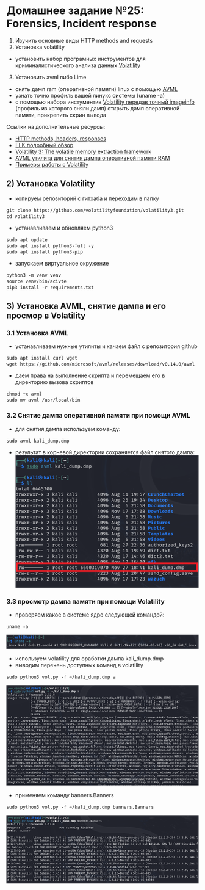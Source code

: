 # Домашнее задание №25: Forensics, Incident response  

1) Изучить основные виды HTTP methods and requests  
2) Установка volatility  
- установить набор програмных инструментов для криминалистического анализа данных [Volatility](https://github.com/volatilityfoundation/volatility3)  
3) Установить avml либо Lime  
- снять дамп ram (оперативной памяти) linux с помощью [AVML](https://github.com/microsoft/avml)  
- узнать точно профиль вашей линукс системы (uname -a)  
- с помощью набора инстументив [Volatility передав точный imageinfo](https://docs.google.com/document/d/1v7u6HVrae1R4fCCs1SNAGryjy5tmJCPDKq2Hyhqd9Fo/edit?usp=sharing) (профиль из которого сняли дамп) открыть дамп оперативной памяти, прикрепить скрин вывода  

Ссылки на дополнительные ресурсы:  
- [HTTP methods, headers, responses](https://developer.mozilla.org/en-US/docs/Web/HTTP/Methods)  
- [ELK подробный обзор](https://www.youtube.com/watch?v=syjTFmLY2T4)  
- [Volatility 3: The volatile memory extraction framework](https://github.com/volatilityfoundation/volatility3)  
- [AVML утилита для снятия дампа оперативной памяти RAM](https://github.com/microsoft/avml)  
- [Примеры работы с Volatility](https://docs.google.com/document/d/1v7u6HVrae1R4fCCs1SNAGryjy5tmJCPDKq2Hyhqd9Fo/edit?usp=sharing)  

## 2) Установка Volatility  
- копируем репозиторий с гитхаба и переходим в папку    
```   
git clone https://github.com/volatilityfoundation/volatility3.git  
cd volatility3  
``` 

- устанавливаем и обновляем python3  
``` 
sudo apt update  
sudo apt install python3-full -y  
sudo apt install python3-pip  
``` 

- запускаем виртуальное окружение  
``` 
python3 -m venv venv  
source venv/bin/acivte  
pip3 install -r requirements.txt  
``` 

## 3) Установка AVML, снятие дампа и его просмор в Volatility  
### 3.1 Установка AVML  
- устанавливаем нужные утилиты и качаем файл с репозитория github  

```  
sudo apt install curl wget  
wget https://github.com/microsoft/avml/releases/download/v0.14.0/avml  
```   

- даем права на выполнение скрипта и перемещаем его в директорию вызова скриптов  

```  
chmod +x avml  
sudo mv avml /usr/local/bin  
```   
 
### 3.2 Снятие дампа оперативной памяти при помощи AVML  
- для снятия дампа используем команду:  
``` 
sudo avml kali_dump.dmp  
``` 

- результат в корневой директории сохраняется файл снятого дампа:  
![AVML_1](https://github.com/StsiapanSikorsky/Cybersecurity_TMScourse/blob/main/Task_25/img/AVML_1.png)  

### 3.3 просмотр дампа памяти при помощи Volatility  
- проверяем какое в системе ядро следующей командой:  

```   
uname -a    
```   
![AVML_2](https://github.com/StsiapanSikorsky/Cybersecurity_TMScourse/blob/main/Task_25/img/AVML_2.png)  

- используем volatility для оработки дампа kali_dump.dmp  
- выводим перечень доступных команд в volatility  

``` 
sudo python3 vol.py -f ~/kali_dump.dmp a  
``` 
![AVML_3](https://github.com/StsiapanSikorsky/Cybersecurity_TMScourse/blob/main/Task_25/img/AVML_3.png)  

- применяем команду banners.Banners  
```   
sudo python3 vol.py -f ~/kali_dump.dmp banners.Banners  
``` 
![AVML_4](https://github.com/StsiapanSikorsky/Cybersecurity_TMScourse/blob/main/Task_25/img/AVML_4.png)  





